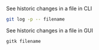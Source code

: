 
See historic changes in a file in CLI

```bash
git log -p -- filename
```

See historic changes in a file in GUI

```bash
gitk filename
```
